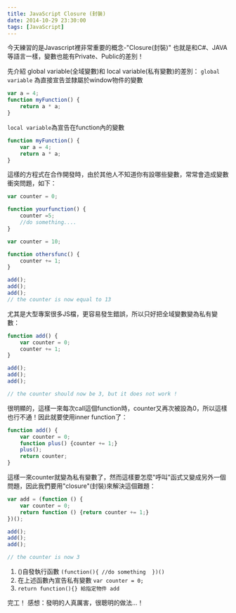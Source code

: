```yaml
---
title: JavaScript Closure (封裝)
date: 2014-10-29 23:30:00
tags: [JavaScript]
---
```


今天練習的是Javascript裡非常重要的概念-"Closure(封裝)"
也就是和C#、JAVA等語言一樣，變數也能有Private、Public的差別！

先介紹 global variable(全域變數)和 local variable(私有變數)的差別：
`global variable` 為直接宣告並隸屬於window物件的變數
```Javascript
var a = 4;
function myFunction() {
    return a * a;
}
```
`local variable`為宣告在function內的變數
```Javascript
function myFunction() {
    var a = 4;
    return a * a;
}
```
這樣的方程式在合作開發時，由於其他人不知道你有設哪些變數，常常會造成變數衝突問題，如下：
```Javascript
var counter = 0;

function yourfunction() {
    counter =5;
    //do something....
}

var counter = 10;

function othersfunc() {
    counter += 1;
}

add();
add();
add();
// the counter is now equal to 13
```

尤其是大型專案很多JS檔，更容易發生錯誤，所以只好把全域變數變為私有變數：
```Javascript
function add() {
    var counter = 0;
    counter += 1;
}

add();
add();
add();

// the counter should now be 3, but it does not work !
```
很明顯的，這樣一來每次call這個function時，counter又再次被設為0，所以這樣也行不通！因此就要使用inner function了：
```Javascript
function add() {
    var counter = 0;
    function plus() {counter += 1;}
    plus();    
    return counter; 
}
```
這樣一來counter就變為私有變數了，然而這樣要怎麼"呼叫"函式又變成另外一個問題，因此我們要用"closure"(封裝)來解決這個難題：
```Javascript
var add = (function () {
    var counter = 0;
    return function () {return counter += 1;}
})();

add();
add();
add();

// the counter is now 3
```

1. ()自發執行函數 `(function(){ //do something  })()`
2. 在上述函數內宣告私有變數 `var counter = 0;`
3. `return function(){} 給指定物件 add`

完工！
感想：發明的人真厲害，很聰明的做法...！